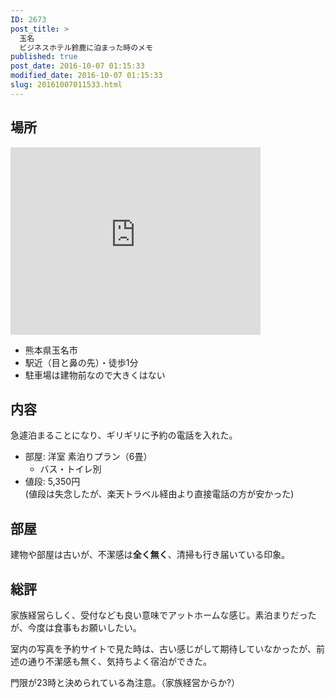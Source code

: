 ```yaml
---
ID: 2673
post_title: >
  玉名
  ビジネスホテル鈴鹿に泊まった時のメモ
published: true
post_date: 2016-10-07 01:15:33
modified_date: 2016-10-07 01:15:33
slug: 20161007011533.html
---
```

<h2>場所</h2>
<div class="gmap">
<iframe src="https://www.google.com/maps/embed?pb=!1m18!1m12!1m3!1d3348.9050540981734!2d130.54753811518586!3d32.92710668092704!2m3!1f0!2f0!3f0!3m2!1i1024!2i768!4f13.1!3m3!1m2!1s0x35405a2895adbd9d%3A0xe4ce36ed9874ce6c!2z44CSODY1LTAwNjQg54aK5pys55yM546J5ZCN5biC5Lit77yR77yX77yU77yT4oiS77yT!5e0!3m2!1sja!2sjp!4v1475770690373" width="400" height="300" frameborder="0" style="border:0" allowfullscreen></iframe>
</div>
<ul>
<li>熊本県玉名市</li>
<li>駅近（目と鼻の先）・徒歩1分</li>
<li>駐車場は建物前なので大きくはない</li>
</ul>
<h2>内容</h2>
<p>急遽泊まることになり、ギリギリに予約の電話を入れた。</p>
<ul>
<li>部屋: 洋室 素泊りプラン（6畳）
<ul>
<li>バス・トイレ別</li>
</ul>
</li>
<li>値段: 5,350円<br />
(値段は失念したが、楽天トラベル経由より直接電話の方が安かった)</li>
</ul>
<h2>部屋</h2>
<p>建物や部屋は古いが、不潔感は<strong>全く無く</strong>、清掃も行き届いている印象。</p>
<h2>総評</h2>
<p>家族経営らしく、受付なども良い意味でアットホームな感じ。素泊まりだったが、今度は食事もお願いしたい。</p>
<p>室内の写真を予約サイトで見た時は、古い感じがして期待していなかったが、前述の通り不潔感も無く、気持ちよく宿泊ができた。</p>
<p>門限が23時と決められている為注意。（家族経営からか?）</p>